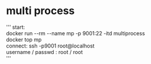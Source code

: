 # multi process
'''
start:   
docker run --rm --name mp -p 9001:22 -itd multiprocess   
docker top mp   
connect: 
ssh -p9001 root@localhost   
username / passwd : root / root  
'''
